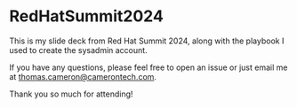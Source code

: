 # RedHatSummit2024
This is my slide deck from Red Hat Summit 2024, along with the playbook
I used to create the sysadmin account.

If you have any questions, please feel free to open an issue or just
email me at thomas.cameron@camerontech.com.

Thank you so much for attending!


